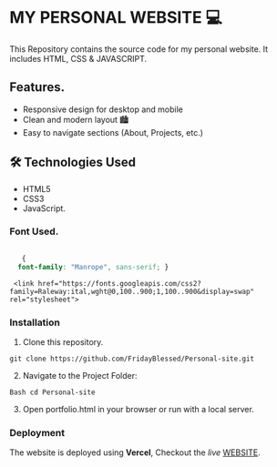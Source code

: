 # MY PERSONAL WEBSITE 💻

This Repository contains the source code for my personal website. It includes HTML, CSS & JAVASCRIPT.

## Features.

 - Responsive design for desktop and mobile
  - Clean and modern layout 🏙️
  - Easy to navigate sections (About, Projects, etc.)


  ##  🛠 Technologies Used 
  - HTML5
  - CSS3
  - JavaScript.

  ### Font Used.

  ```Css  

     {
    font-family: "Manrope", sans-serif; }
```

```
 <link href="https://fonts.googleapis.com/css2?family=Raleway:ital,wght@0,100..900;1,100..900&display=swap" rel="stylesheet">
```

  ### Installation
  1. Clone this repository.

  ```
  git clone https://github.com/FridayBlessed/Personal-site.git
```

  2. Navigate to the Project Folder:

   
    Bash cd Personal-site
      
   3. Open portfolio.html in your browser or run with a local server.

   ### Deployment

   The website is deployed using **Vercel**, Checkout the _live_ [WEBSITE](https://personal-site-ten-flax-25.vercel.app/).
  
